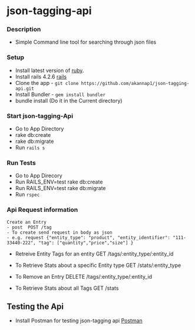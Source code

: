 # json-tagging-api

### Description 
* Simple Command line tool for searching through json files

### Setup
* Install latest version of [ruby](https://www.ruby-lang.org/en/documentation/installation/).
* Install rails 4.2.6 [rails](https://www.digitalocean.com/community/tutorials/how-to-install-ruby-on-rails-on-ubuntu-14-04-using-rvm)
* Clone the app - `git clone https://github.com/akannap1/json-tagging-api.git`
* Install Bundler - `gem install bundler`
* bundle install (Do it in the Current directory)

### Start json-tagging-Api 
* Go to App Directory
* rake db:create 
* rake db:migrate 
* Run `rails s`


### Run Tests 
* Go to App Direcory
* Run RAILS_ENV=test rake db:create
* Run RAILS_ENV=test rake db:migrate
* Run `rspec` 

### Api Request information 

```
Create an Entry
- post  POST /tag
- To create send request in body as json 
- e.g. request {"entity_type": "product", "entity_identifier": "111-33440-222", "tag": ["quantity","price","size"] }

```

* Retreive Entity Tags for an entity
GET /tags/:entity_type/:entity_id

* To Retrieve Stats about a specific Entity type
GET /stats/:entity_type

* To Remove an Entry 
DELETE /tags/:entity_type/:entity_id

* To Retrieve Stats about all Tags
 GET /stats

## Testing the Api 
* Install Postman for testing json-tagging api [Postman](https://www.getpostman.com/)


